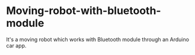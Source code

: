 # Moving-robot-with-bluetooth-module
It's a moving robot which works with Bluetooth module through an Arduino car app.
